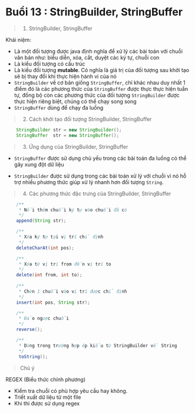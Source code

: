 # Buổi 13 : StringBuilder, StringBuffer
> 1. StringBuilder, StringBuffer

Khái niệm: 
- Là một đối tượng được java định nghĩa để xử lý các bài toán với chuỗi văn bản như: biểu diễn, xóa, cắt, duyệt các ký tự, chuỗi con
- Là kiểu đối tượng có cấu trúc
- Là kiểu đối tượng **mutable**. Có nghĩa là giá trị của đối tượng sau khởi tạo sẽ bị thay đổi khi thực hiện hành vi của nó
- `StringBuilder` về cơ bản giống `StringBuffer`, chỉ khác nhau duy nhất 1 điểm đó là các phương thức của `StringBuffer` được thực thực hiện tuần tự, đồng bộ còn các phương thức của đối tượng `StringBuilder` được thực hiện riêng biệt, chúng có thể chạy song song
- `StringBuffer` dùng để chạy đa luồng

> 2. Cách khởi tạo đối tượng StringBuilder, StringBuffer

```java
    StringBuilder str = new StringBuilder();
    StringBuffer  str = new StringBuffer();
```
> 3. Ứng dụng của StringBuilder, StringBuffer

- `StringBuffer` được sử dụng chủ yếu trong các bài toán đa luồng có thể gây xung đột dữ liệu

- `StringBuilder` được sử dụng trong các bài toán xử lý với chuỗi vì nó hỗ trợ nhiều phương thức giúp xử lý nhanh hơn đối tượng `String`. 
> 4. Các phương thức đặc trưng của StringBuilder, StringBuffer

```java
    /**
     * Nối thêm chuỗi ký tự vào chuỗi đã có
     */ 
    append(String str);

    /**
     * Xóa ký tự tại vị trí chỉ định
     */
    deleteCharAt(int pos); 

    /**
     * Xóa từ vị trí from đến vị trí to
     */
    delete(int from, int to); 
    
    /**
     * Chèn 1 chuỗi vào vị trí được chỉ định
     */
    insert(int pos, String str);

    /**
     * Đảo ngược chuỗi
     */
    reverse();

    /**
     * Dùng trong trường hợp ép kiểu từ StringBuilder về String
     */
     toString();
```

> Chú ý

REGEX (Biểu thức chính phương)
- Kiểm tra chuỗi có phù hợp yêu cầu hay không.
- Triết xuất dữ liệu từ một file
- Khi thi được sử dụng regex